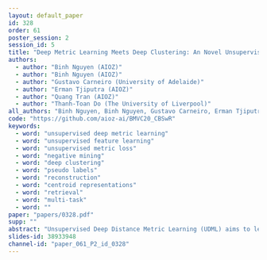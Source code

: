 ```yaml
---
layout: default_paper
id: 328
order: 61
poster_session: 2
session_id: 5
title: "Deep Metric Learning Meets Deep Clustering: An Novel Unsupervised Approach for Feature Embedding"
authors:
  - author: "Binh Nguyen (AIOZ)"
  - author: "Binh Nguyen (AIOZ)"
  - author: "Gustavo Carneiro (University of Adelaide)"
  - author: "Erman Tjiputra (AIOZ)"
  - author: "Quang Tran (AIOZ)"
  - author: "Thanh-Toan Do (The University of Liverpool)"
all_authors: "Binh Nguyen, Binh Nguyen, Gustavo Carneiro, Erman Tjiputra, Quang Tran and Thanh-Toan Do"
code: "https://github.com/aioz-ai/BMVC20_CBSwR"
keywords:
  - word: "unsupervised deep metric learning"
  - word: "unsupervised feature learning"
  - word: "unsupervised metric loss"
  - word: "negative mining"
  - word: "deep clustering"
  - word: "pseudo labels"
  - word: "reconstruction"
  - word: "centroid representations"
  - word: "retrieval"
  - word: "multi-task"
  - word: ""
paper: "papers/0328.pdf"
supp: ""
abstract: "Unsupervised Deep Distance Metric Learning (UDML) aims to learn sample similarities in the embedding space from an unlabeled dataset. Traditional UDML methods usually use the triplet loss or pairwise loss which requires the mining of positive and negative samples w.r.t. anchor data points. This is, however, challenging in an unsupervised setting as the label information is not available. In this paper, we propose a new UDML method that overcomes that challenge. In particular, we propose to use a deep clustering loss to learn centroids, i.e., pseudo labels, that represent semantic classes. During learning, these centroids are also used to reconstruct the input samples. It hence ensures the representativeness of centroids — each centroid represents visually similar samples. Therefore, the centroids give information about positive (visually similar) and negative (visually dissimilar) samples. Based on pseudo labels, we propose a novel unsupervised metric loss which enforces the positive concentration and negative separation of samples in the embedding space. Experimental results on benchmarking datasets show that the proposed approach outperforms other UDML methods."
slides-id: 38933948
channel-id: "paper_061_P2_id_0328"
---
```

